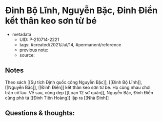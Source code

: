 ---
---

# Đinh Bộ Lĩnh, Nguyễn Bặc, Đinh Điền kết thân keo sơn từ bé

- metadata
	- UID: P-210714-2221
	- tags: #created/2021/Jul/14, #permanent/reference
	- previous note: 
	- source: 

## Notes
Theo sách [[Sự tích Định quốc công Nguyễn Bặc]], [[Đinh Bộ Lĩnh]], [[Nguyễn Bặc]], [[Đinh Điền]] kết thân keo sơn từ bé. Họ cùng nhau chơi trận cờ lau. Về sau, cùng dẹp [[Loạn 12 sứ quân]], Nguyễn Bặc, Đinh Điền cùng phò tá [[Đinh Tiên Hoàng]] lập ra [[Nhà Đinh]]

## Questions & thoughts:

